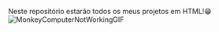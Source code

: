 Neste repositório estarão todos os meus projetos em HTML!😁
![MonkeyComputerNotWorkingGIF](https://github.com/MateusFoltranTomaz/1-HTML/assets/142942489/ec666caa-b37b-4d0a-8bea-e16abb10c348)

